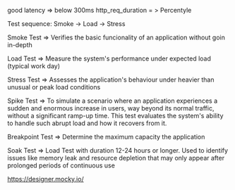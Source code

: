 good latency => below 300ms
http_req_duration = > Percentyle

Test sequence: Smoke -> Load -> Stress

Smoke Test => Verifies the basic funcionality of an application without goin in-depth

Load Test => Measure the system's performance under expected load (typical work day)

Stress Test => Assesses the application's behaviour under heavier than unusual or peak load conditions

Spike Test => To simulate a scenario where an application experiences a sudden and enormous increase in users, way beyond its normal traffic, without a significant ramp-up time. This test evaluates the system's ability to handle such abrupt load and how it recovers from it.

Breakpoint Test => Determine the maximum capacity the application

Soak Test => Load Test with duration 12-24 hours or longer. Used to identify issues like memory leak and resource depletion that may only appear after prolonged periods of continuous use

https://designer.mocky.io/
